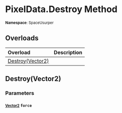 # PixelData.Destroy Method

<small>**Namespace**: SpaceUsurper</small>

## Overloads

<div markdown="1" class="member-table">

| Overload | Description |
| :------- | ----------- |
| [Destroy(Vector2)](#Vector2_) |  | 

</div>

## Destroy(Vector2)
### Parameters
#### <small>[Vector2](https://docs.unity3d.com/ScriptReference/Vector2.html)</small> `force`

